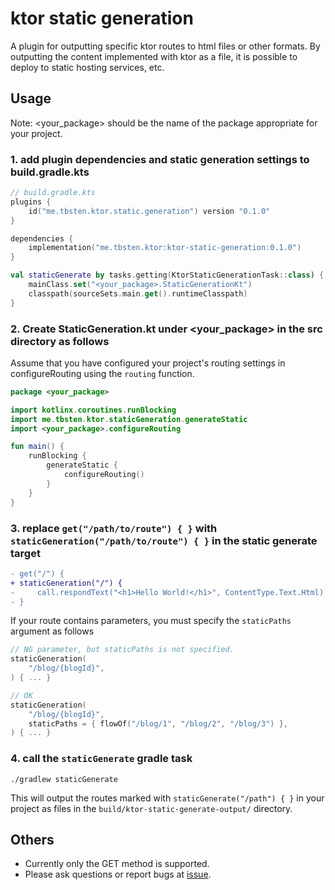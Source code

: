 # ktor static generation

A plugin for outputting specific ktor routes to html files or other formats.
By outputting the content implemented with ktor as a file, it is possible to deploy to static hosting services, etc.

## Usage

Note: <your_package> should be the name of the package appropriate for your project.

### 1. add plugin dependencies and static generation settings to build.gradle.kts

```kt
// build.gradle.kts
plugins {
    id("me.tbsten.ktor.static.generation") version "0.1.0"
}

dependencies {
    implementation("me.tbsten.ktor:ktor-static-generation:0.1.0")
}

val staticGenerate by tasks.getting(KtorStaticGenerationTask::class) {
    mainClass.set("<your_package>.StaticGenerationKt")
    classpath(sourceSets.main.get().runtimeClasspath)
}
```

### 2. Create StaticGeneration.kt under <your_package> in the src directory as follows

Assume that you have configured your project's routing settings in configureRouting using the `routing` function.

```kt
package <your_package>

import kotlinx.coroutines.runBlocking
import me.tbsten.ktor.staticGeneration.generateStatic
import <your_package>.configureRouting

fun main() {
    runBlocking {
        generateStatic {
            configureRouting()
        }
    }
}
```

### 3. replace `get("/path/to/route") { }` with `staticGeneration("/path/to/route") { }` in the static generate target

```diff
- get("/") {
+ staticGeneration("/") {
-     call.respondText("<h1>Hello World!</h1>", ContentType.Text.Html)
- }
```

If your route contains parameters, you must specify the `staticPaths` argument as follows

```kt
// NG parameter, but staticPaths is not specified.
staticGeneration(
    "/blog/{blogId}",
) { ... }

// OK
staticGeneration(
    "/blog/{blogId}",
    staticPaths = { flowOf("/blog/1", "/blog/2", "/blog/3") },
) { ... }
```

### 4. call the `staticGenerate` gradle task

```shell
./gradlew staticGenerate
```

This will output the routes marked with `staticGenerate("/path") { }` in your project as files in the `build/ktor-static-generate-output/` directory.

## Others

- Currently only the GET method is supported.
- Please ask questions or report bugs at [issue](https://github.com/TBSten/ktor-static-generation/issues).
